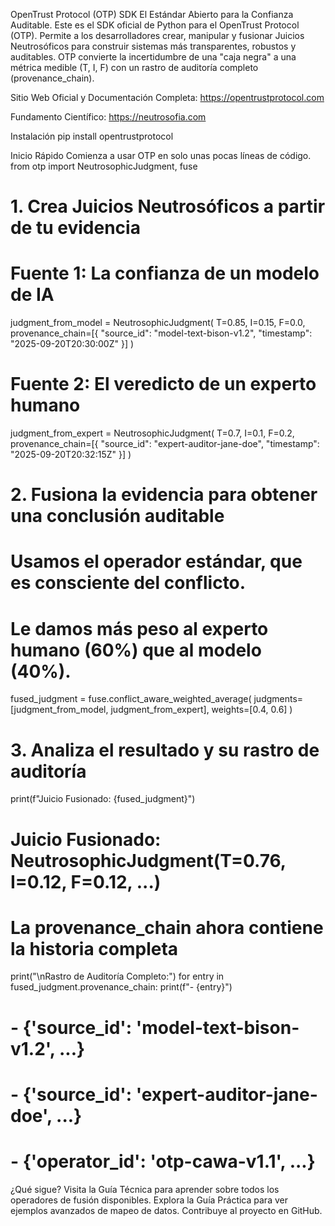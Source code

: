 OpenTrust Protocol (OTP) SDK
El Estándar Abierto para la Confianza Auditable.
Este es el SDK oficial de Python para el OpenTrust Protocol (OTP). Permite a los desarrolladores crear, manipular y fusionar Juicios Neutrosóficos para construir sistemas más transparentes, robustos y auditables.
OTP convierte la incertidumbre de una "caja negra" a una métrica medible (T, I, F) con un rastro de auditoría completo (provenance_chain).

Sitio Web Oficial y Documentación Completa: https://opentrustprotocol.com

Fundamento Científico: https://neutrosofia.com

Instalación
pip install opentrustprotocol


Inicio Rápido
Comienza a usar OTP en solo unas pocas líneas de código.
from otp import NeutrosophicJudgment, fuse

# 1. Crea Juicios Neutrosóficos a partir de tu evidencia
# Fuente 1: La confianza de un modelo de IA
judgment_from_model = NeutrosophicJudgment(
    T=0.85, 
    I=0.15, 
    F=0.0,
    provenance_chain=[{
        "source_id": "model-text-bison-v1.2",
        "timestamp": "2025-09-20T20:30:00Z"
    }]
)

# Fuente 2: El veredicto de un experto humano
judgment_from_expert = NeutrosophicJudgment(
    T=0.7, 
    I=0.1, 
    F=0.2,
    provenance_chain=[{
        "source_id": "expert-auditor-jane-doe",
        "timestamp": "2025-09-20T20:32:15Z"
    }]
)

# 2. Fusiona la evidencia para obtener una conclusión auditable
# Usamos el operador estándar, que es consciente del conflicto.
# Le damos más peso al experto humano (60%) que al modelo (40%).
fused_judgment = fuse.conflict_aware_weighted_average(
    judgments=[judgment_from_model, judgment_from_expert],
    weights=[0.4, 0.6]
)

# 3. Analiza el resultado y su rastro de auditoría
print(f"Juicio Fusionado: {fused_judgment}")
# Juicio Fusionado: NeutrosophicJudgment(T=0.76, I=0.12, F=0.12, ...)

# La provenance_chain ahora contiene la historia completa
print("\nRastro de Auditoría Completo:")
for entry in fused_judgment.provenance_chain:
    print(f"- {entry}")

# - {'source_id': 'model-text-bison-v1.2', ...}
# - {'source_id': 'expert-auditor-jane-doe', ...}
# - {'operator_id': 'otp-cawa-v1.1', ...}


¿Qué sigue?
Visita la Guía Técnica para aprender sobre todos los operadores de fusión disponibles.
Explora la Guía Práctica para ver ejemplos avanzados de mapeo de datos.
Contribuye al proyecto en GitHub.
